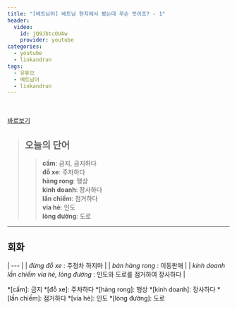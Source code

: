 ```yaml
---
title: "[베트남어] 베트남 현지에서 봤는데 무슨 뜻이죠? - 1"
header:
  video:
    id: jQ9JbtcOUAw
    provider: youtube
categories:
  - youtube
  - linkandrun
tags:
  - 유튜브
  - 베트남어
  - linkandrun
---
```


<br>

[바로보기](https://www.youtube.com/watch?v=jQ9JbtcOUAw)

> ## **오늘의 단어**
>> **cấm**: 금지, 금지하다  
>> **đỗ xe**: 주차하다  
>> **hàng rong**: 행상  
>> **kinh doanh**: 장사하다  
>> **lấn chiếm**: 점거하다  
>> **vỉa hè**: 인도  
>> **lòng đường**: 도로  
---

## 회화

| --- |
| *đừng đỗ xe* : 주정차 하지마 |
| *bán hàng rong* : 이동판매 |
| *kinh doanh lần chiếm vỉa hè, lòng đường* : 인도와 도로를 점거하여 장사하다 |

*[cấm]: 금지
*[đỗ xe]: 주차하다
*[hàng rong]: 행상
*[kinh doanh]: 장사하다
*[lấn chiếm]: 점거하다
*[vỉa hè]: 인도
*[lòng đường]: 도로